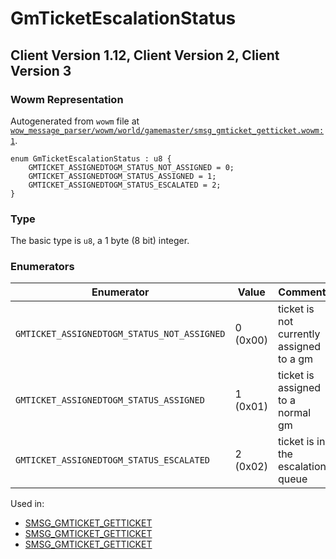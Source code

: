 # GmTicketEscalationStatus

## Client Version 1.12, Client Version 2, Client Version 3

### Wowm Representation

Autogenerated from `wowm` file at [`wow_message_parser/wowm/world/gamemaster/smsg_gmticket_getticket.wowm:1`](https://github.com/gtker/wow_messages/tree/main/wow_message_parser/wowm/world/gamemaster/smsg_gmticket_getticket.wowm#L1).

```rust,ignore
enum GmTicketEscalationStatus : u8 {
    GMTICKET_ASSIGNEDTOGM_STATUS_NOT_ASSIGNED = 0;
    GMTICKET_ASSIGNEDTOGM_STATUS_ASSIGNED = 1;
    GMTICKET_ASSIGNEDTOGM_STATUS_ESCALATED = 2;
}
```
### Type
The basic type is `u8`, a 1 byte (8 bit) integer.
### Enumerators
| Enumerator | Value  | Comment |
| --------- | -------- | ------- |
| `GMTICKET_ASSIGNEDTOGM_STATUS_NOT_ASSIGNED` | 0 (0x00) | ticket is not currently assigned to a gm |
| `GMTICKET_ASSIGNEDTOGM_STATUS_ASSIGNED` | 1 (0x01) | ticket is assigned to a normal gm |
| `GMTICKET_ASSIGNEDTOGM_STATUS_ESCALATED` | 2 (0x02) | ticket is in the escalation queue |

Used in:
* [SMSG_GMTICKET_GETTICKET](smsg_gmticket_getticket.md)
* [SMSG_GMTICKET_GETTICKET](smsg_gmticket_getticket.md)
* [SMSG_GMTICKET_GETTICKET](smsg_gmticket_getticket.md)

